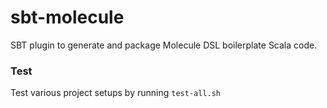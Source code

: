 # sbt-molecule
SBT plugin to generate and package Molecule DSL boilerplate Scala code.


### Test

Test various project setups by running `test-all.sh`

